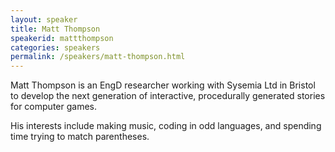 ```yaml
---
layout: speaker
title: Matt Thompson
speakerid: mattthompson
categories: speakers
permalink: /speakers/matt-thompson.html
---
```


Matt Thompson is an EngD researcher working with Sysemia Ltd in Bristol to develop the next generation of interactive, procedurally generated stories for computer games. 

His interests include making music, coding in odd languages, and spending time trying to match parentheses.